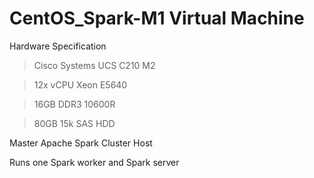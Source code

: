 # CentOS_Spark-M1 Virtual Machine 

Hardware Specification 
> Cisco Systems UCS C210 M2 

> 12x vCPU Xeon E5640

> 16GB DDR3 10600R

> 80GB 15k SAS HDD

Master Apache Spark Cluster Host 

Runs one Spark worker and Spark server
